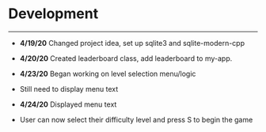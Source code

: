 # Development

---
- **4/19/20** Changed project idea, set up sqlite3 and sqlite-modern-cpp

- **4/20/20** Created leaderboard class, add leaderboard to my-app.

- **4/23/20** Began working on level selection menu/logic
- Still need to display menu text

- **4/24/20** Displayed menu text
- User can now select their difficulty level and press S to begin the game